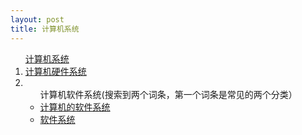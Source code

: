 ```yaml
---
layout: post
title: 计算机系统
---
```

<ol><a href="https://baike.baidu.com/item/%E8%AE%A1%E7%AE%97%E6%9C%BA%E7%B3%BB%E7%BB%9F/7210959" target="_blank">计算机系统</a>
<li><a href="https://baike.baidu.com/item/%E8%AE%A1%E7%AE%97%E6%9C%BA%E7%A1%AC%E4%BB%B6%E7%B3%BB%E7%BB%9F/8092895" target="_blank">计算机硬件系统</a></li>
<li>
  <ul>计算机软件系统(搜索到两个词条，第一个词条是常见的两个分类）
    <li>
      <a href="https://baike.baidu.com/item/%E8%AE%A1%E7%AE%97%E6%9C%BA%E7%9A%84%E8%BD%AF%E4%BB%B6%E7%B3%BB%E7%BB%9F/22263418" target="_blank">计算机的软件系统</a>
    </li>
    <li>
      <a href="https://baike.baidu.com/item/%E8%BD%AF%E4%BB%B6%E7%B3%BB%E7%BB%9F?fromModule=lemma_search-box" target="_blank">软件系统</a>
    </li>
  </ul>
  </li>
</ol>
